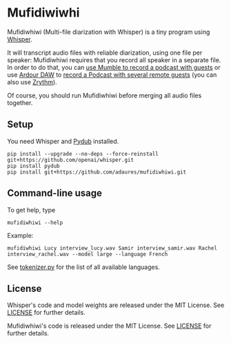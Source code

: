 # Mufidiwiwhi

Mufidiwhiwi (Multi-file diarization with Whisper) is a tiny program using [Whisper](https://github.com/openai/whisper).

It will transcript audio files with reliable diarization, using one file per speaker: Mufidiwhiwi requires that you record all speaker in a separate file.  
In order to do that, you can [use Mumble to record a podcast with guests](https://blog.castopod.org/use-mumble-to-record-a-podcast-with-guests/) or use [Ardour DAW](https://ardour.org/) to [record a Podcast with several remote guests](https://blog.castopod.org/how-to-record-a-podcast-with-several-remote-guests/) (you can also use [Zrythm](https://blog.castopod.org/how-to-record-a-podcast-with-zrythm/)).

Of course, you should run Mufidiwhiwi before merging all audio files together.

## Setup

You need Whisper and [Pydub](http://pydub.com/) installed.

    pip install --upgrade --no-deps --force-reinstall git+https://github.com/openai/whisper.git
    pip install pydub
    pip install git+https://github.com/adaures/mufidiwhiwi.git

## Command-line usage

To get help, type

    mufidiwhiwi --help

Example:

    mufidiwhiwi Lucy interview_lucy.wav Samir interview_samir.wav Rachel interview_rachel.wav --model large --language French

See [tokenizer.py](https://github.com/openai/whisper/blob/main/whisper/tokenizer.py) for the list of all available languages.

## License

Whisper's code and model weights are released under the MIT License. See [LICENSE](https://github.com/openai/whisper/blob/main/LICENSE) for further details.

Mufidiwhiwi's code is released under the MIT License. See [LICENSE](https://github.com/adaures/mufidiwhiwi/blob/main/LICENSE) for further details.

